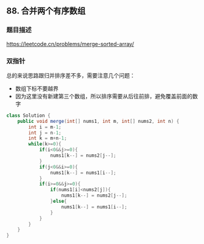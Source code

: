 ## 88. 合并两个有序数组

### 题目描述

https://leetcode.cn/problems/merge-sorted-array/

### 双指针

总的来说思路跟归并排序差不多，需要注意几个问题：
- 数组下标不要越界
- 因为这里没有新建第三个数组，所以排序需要从后往前排，避免覆盖前面的数字

```java
class Solution {
    public void merge(int[] nums1, int m, int[] nums2, int n) {
        int i = m-1;
        int j = n-1;
        int k = m+n-1;
        while(k>=0){
            if(i<0&&j>=0){
                nums1[k--] = nums2[j--];
            }
            if(j<0&&i>=0){
                nums1[k--] = nums1[i--];
            }
            if(i>=0&&j>=0){
                if(nums1[i]<nums2[j]){
                    nums1[k--] = nums2[j--];
                }else{
                    nums1[k--] = nums1[i--];
                }
            }
        }
    }
}
```